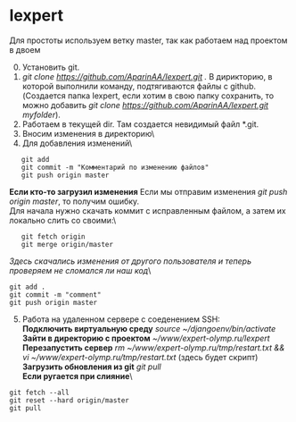 # Iexpert
Для простоты используем ветку master, так как работаем над проектом в двоем

0. Установить git.
1. *git clone https://github.com/AparinAA/Iexpert.git .* В дирикторию, в которой выполнили команду, подтягиваются файлы с github. (Создается папка Iexpert, если хотим в свою папку сохранить, то можно добавить *git clone https://github.com/AparinAA/Iexpert.git myfolder*).
2. Работаем в текущей dir. Там создается невидимый файл \*.git.
3. Вносим изменения в директорию\ 
4. Для добавления изменений\
```
   git add
   git commit -m "Комментарий по изменению файлов"
   git push origin master
```
**Если кто-то загрузил изменения**
Если мы отправим изменения *git push origin master*, то получим ошибку.\
Для начала нужно скачать коммит с исправленным файлом, а затем их локально слить со своими:\
```
   git fetch origin
   git merge origin/master
```
*Здесь скачались изменения от другого пользователя и теперь проверяем не сломался ли наш код*\
```
git add .
git commit -m "comment"
git push origin master
```
5. Работа на удаленном сервере с соеденением SSH:\
**Подключить виртуальную среду** *source ~/djangoenv/bin/activate*\
**Зайти в директорию с проектом** *~/www/expert-olymp.ru/Iexpert*\
**Перезапустить сервер** *rm ~/www/expert-olymp.ru/tmp/restart.txt && vi ~/www/expert-olymp.ru/tmp/restart.txt* (здесь будет скрипт)\
**Загрузить обновления из git** *git pull*\
**Если ругается при слияние**\
```
git fetch --all
git reset --hard origin/master
git pull
```

